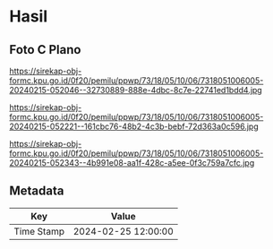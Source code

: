 # Hasil

## Foto C Plano

https://sirekap-obj-formc.kpu.go.id/0f20/pemilu/ppwp/73/18/05/10/06/7318051006005-20240215-052046--32730889-888e-4dbc-8c7e-22741ed1bdd4.jpg

https://sirekap-obj-formc.kpu.go.id/0f20/pemilu/ppwp/73/18/05/10/06/7318051006005-20240215-052221--161cbc76-48b2-4c3b-bebf-72d363a0c596.jpg

https://sirekap-obj-formc.kpu.go.id/0f20/pemilu/ppwp/73/18/05/10/06/7318051006005-20240215-052343--4b991e08-aa1f-428c-a5ee-0f3c759a7cfc.jpg


## Metadata

| Key        | Value               |
| ---------- | ------------------- |
| Time Stamp | 2024-02-25 12:00:00 |



